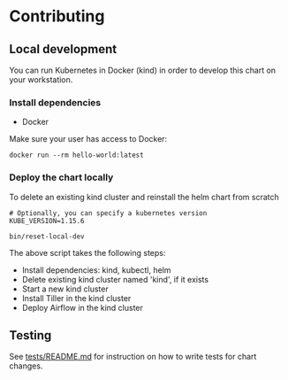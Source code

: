 # Contributing

## Local development

You can run Kubernetes in Docker (kind) in order to develop this chart on your workstation.

### Install dependencies

- Docker

Make sure your user has access to Docker:

```
docker run --rm hello-world:latest
```

### Deploy the chart locally

To delete an existing kind cluster and reinstall the helm chart from scratch

```
# Optionally, you can specify a kubernetes version
KUBE_VERSION=1.15.6

bin/reset-local-dev
```

The above script takes the following steps:

- Install dependencies: kind, kubectl, helm
- Delete existing kind cluster named 'kind', if it exists
- Start a new kind cluster
- Install Tiller in the kind cluster
- Deploy Airflow in the kind cluster

## Testing

See [tests/README.md](tests/README.md) for instruction on how to write tests for chart changes.
